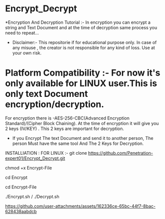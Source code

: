 # Encrypt_Decrypt

*Encryption And Decryption Tutorial :-
In encryption you can encrypt a string and Text Document and at the time of decryption same process you need to repeat...

* Disclaimer:- This repositorie if for educational purpose only. In case of any misuse , the creator is not responsible for any kind of loss. Use at your own risk.
 
# Platform Compatibility :- For now it's only available for LINUX user.This is only text Document encryption/decryption.
For encryption there is -AES-256-CBC(Advanced Encryption Standard)/(Cipher Block Chaining). At the time of encryption it will give you 2 keys (IV/KEY) . This 2 keys are important for decryption.

* If you Encrypt The text Document and send it to another person, The person Must have the same tool And The 2 Keys for Decryption.


INSTALLIATION : 
FOR LINUX :- git clone https://github.com/Penetration-expert01/Encrypt_Decrypt.git

chmod +x Encrypt-File

cd Encrypt

cd Encrypt-File

./Encrypt.sh / ./Decrypt.sh





https://github.com/user-attachments/assets/162336ce-65bc-44f7-8bac-628438aabdcb


















